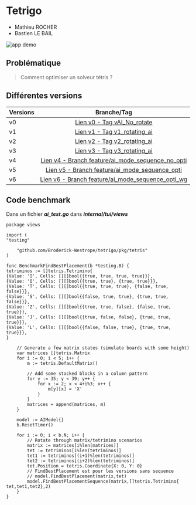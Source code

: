 # Tetrigo

- Mathieu ROCHER
- Bastien LE BAIL

![app demo](./docs/readme-demo.gif)

## Problématique
> Comment optimiser un solveur tétris ?

## Différentes versions
| Versions |                                                                   Branche/Tag                                                                   |
|:---------|:-----------------------------------------------------------------------------------------------------------------------------------------------:|
| v0       |                     [Lien v0 - Tag vAI_No_rotate](https://github.com/SwaiiZ/tetrigo/tree/vAI_No_rotate?tab=readme-ov-file)                      |
| v1       |                    [Lien v1 - Tag v1_rotating_ai](https://github.com/SwaiiZ/tetrigo/tree/v1_rotating_ai?tab=readme-ov-file)                     |
| v2       |                    [Lien v2 - Tag v2_rotating_ai](https://github.com/SwaiiZ/tetrigo/tree/v2_rotating_ai?tab=readme-ov-file)                     |
| v3       |                    [Lien v3 - Tag v3_rotating_ai](https://github.com/SwaiiZ/tetrigo/tree/v3_rotating_ai?tab=readme-ov-file)                     |
| v4       | [Lien v4 - Branch feature/ai_mode_sequence_no_opti](https://github.com/SwaiiZ/tetrigo/tree/feature/ai_mode_sequence_no_opti?tab=readme-ov-file) |
| v5       |    [Lien v5 - Branch feature/ai_mode_sequence_opti](https://github.com/SwaiiZ/tetrigo/tree/feature/ai_mode_sequence_opti?tab=readme-ov-file)    |
| v6       | [Lien v6 - Branch feature/ai_mode_sequence_opti_wg](https://github.com/SwaiiZ/tetrigo/tree/feature/ai_mode_sequence_opti_wg?tab=readme-ov-file) |

## Code benchmark
Dans un fichier ***ai_test.go*** dans ***internal/tui/views***

    package views
    
    import (
    "testing"
    
        "github.com/Broderick-Westrope/tetrigo/pkg/tetris"
    )
    
    func BenchmarkFindBestPlacement(b *testing.B) {
    tetriminos := []tetris.Tetrimino{
    {Value: 'I', Cells: [][]bool{{true, true, true, true}}},
    {Value: 'O', Cells: [][]bool{{true, true}, {true, true}}},
    {Value: 'T', Cells: [][]bool{{true, true, true}, {false, true, false}}},
    {Value: 'S', Cells: [][]bool{{false, true, true}, {true, true, false}}},
    {Value: 'Z', Cells: [][]bool{{true, true, false}, {false, true, true}}},
    {Value: 'J', Cells: [][]bool{{true, false, false}, {true, true, true}}},
    {Value: 'L', Cells: [][]bool{{false, false, true}, {true, true, true}}},
    }
    
        // Generate a few matrix states (simulate boards with some height)
        var matrices []tetris.Matrix
        for i := 0; i < 5; i++ {
            m := tetris.DefaultMatrix()
    
            // Add some stacked blocks in a column pattern
            for y := 35; y < 39; y++ {
                for x := 2; x < 4+i%3; x++ {
                    m[y][x] = 'X'
                }
            }
            matrices = append(matrices, m)
        }
    
        model := AIModel{}
        b.ResetTimer()
    
        for i := 0; i < b.N; i++ {
            // Rotate through matrix/tetrimino scenarios
            matrix := matrices[i%len(matrices)]
            tet := tetriminos[i%len(tetriminos)]
            tet1 := tetriminos[(i+1)%len(tetriminos)]
            tet2 := tetriminos[(i+2)%len(tetriminos)]
            tet.Position = tetris.Coordinate{X: 0, Y: 0}
            // FindBestPlacement est pour les versions sans sequence
            // model.FindBestPlacement(matrix,tet)
            model.FindBestPlacementSequence(matrix,[]tetris.Tetrimino{ tet,tet1,tet2},2)
        }
    }